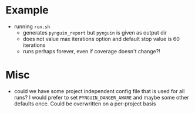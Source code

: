 # Example

 - running ``run.sh``
     - generates ``pynguin_report`` but ``pynguin`` is given as output dir
     - does not value max iterations option and default stop value is 60 iterations
     - runs perhaps forever, even if coverage doesn't change?!

# Misc

 - could we have some project independent config file that is used for all runs? I would prefer to set ``PYNGUIN_DANGER_AWARE`` and maybe some other defaults once. Could be overwritten on a per-project basis
